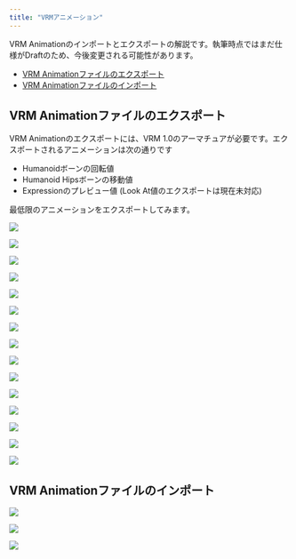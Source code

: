 ```yaml
---
title: "VRMアニメーション"
---
```


VRM Animationのインポートとエクスポートの解説です。執筆時点ではまだ仕様がDraftのため、今後変更される可能性があります。

<!-- TableOfContentsの設定は自動でやりたい -->
- [VRM Animationファイルのエクスポート](#vrm_animationファイルのエクスポート)
- [VRM Animationファイルのインポート](#vrm_animationファイルのインポート)

## VRM Animationファイルのエクスポート

VRM Animationのエクスポートには、VRM 1.0のアーマチュアが必要です。エクスポートされるアニメーションは次の通りです

- Humanoidボーンの回転値
- Humanoid Hipsボーンの移動値
- Expressionのプレビュー値
(Look At値のエクスポートは現在未対応)

最低限のアニメーションをエクスポートしてみます。

![](1.ja.png)

![](2.ja.png)

![](3.ja.png)

![](4.ja.png)

![](5.ja.png)

![](6.ja.png)

![](7.ja.png)

![](8.ja.png)

![](9.ja.png)

![](10.ja.png)

![](11.ja.png)

![](12.ja.png)

![](13.ja.png)

![](14.ja.png)

![](15.ja.png)

## VRM Animationファイルのインポート

![](16.ja.png)

![](17.ja.png)

![](18.ja.png)
